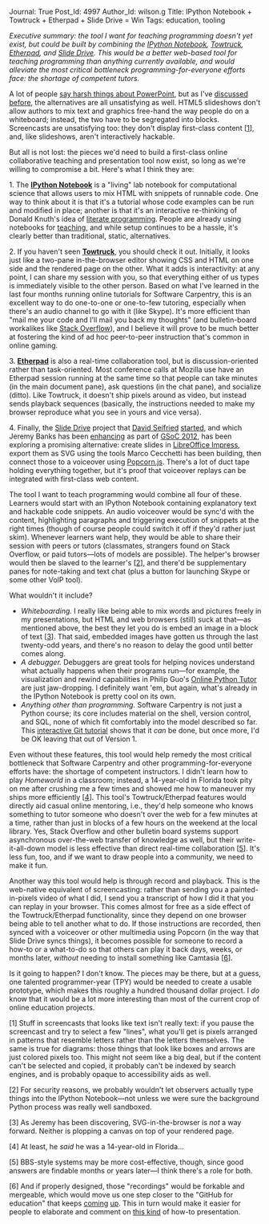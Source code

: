 Journal: True
Post_Id: 4997
Author_Id: wilson.g
Title: IPython Notebook + Towtruck + Etherpad + Slide Drive = Win
Tags: education, tooling

<p><em>Executive summary: the tool I want for teaching programming doesn't yet exist, but could be built by combining the <a href="http://ipython.org/ipython-doc/dev/interactive/htmlnotebook.html">IPython Notebook</a>, <a href="http://vimeo.com/36754286">Towtruck</a>, <a href="http://code.google.com/p/etherpad/">Etherpad</a>, and <a href="https://github.com/dseif/slide-drive">Slide Drive</a>. This would be a better web-based tool for teaching programming than anything currently available, and would alleviate the most critical bottleneck programming-for-everyone efforts face: the shortage of competent tutors.</em></p>
<p>A lot of people <a href="http://www.edwardtufte.com/tufte/powerpoint">say harsh things about PowerPoint</a>, but as I've <a href="{{root_path}}/blog/2012/02/frustration-continued.html">discussed</a> <a href="{{root_path}}/blog/2012/01/never-mind-the-content-what-about-the-format.html">before</a>, the alternatives are all unsatisfying as well. HTML5 slideshows don't allow authors to mix text and graphics free-hand the way people do on a whiteboard; instead, the two have to be segregated into blocks. Screencasts are unsatisfying too: they don't display first-class content [<a href="#1">1</a>], and, like slideshows, aren't interactively hackable.</p>
<p>But all is not lost: the pieces we'd need to build a first-class online collaborative teaching and presentation tool now exist, so long as we're willing to compromise a bit. Here's what I think they are:</p>
<p>1. The <strong><a href="http://ipython.org/ipython-doc/dev/interactive/htmlnotebook.html">IPython Notebook</a></strong> is a "living" lab notebook for computational science that allows users to mix HTML with snippets of runnable code. One way to think about it is that it's a tutorial whose code examples can be run and modified in place; another is that it's an interactive re-thinking of Donald Knuth's idea of <a href="http://en.wikipedia.org/wiki/Literate_programming">literate programming</a>. People are already using notebooks for <a href="http://ivory.idyll.org/blog/teaching-with-ipynb.html">teaching</a>, and while setup continues to be a hassle, it's clearly better than traditional, static, alternatives.</p>
<p>2. If you haven't seen <strong><a href="http://vimeo.com/36754286">Towtruck</a></strong>, you should check it out. Initially, it looks just like a two-pane in-the-browser editor showing CSS and HTML on one side and the rendered page on the other. What it adds is interactivity: at any point, I can share my session with you, so that everything either of us types is immediately visible to the other person. Based on what I've learned in the last four months running online tutorials for Software Carpentry, this is an excellent way to do one-to-one or one-to-few tutoring, especially when there's an audio channel to go with it (like Skype). It's more efficient than "mail me your code and I'll mail you back my thoughts" (and bulletin-board workalikes like <a href="http://stackoverflow.com/">Stack Overflow</a>), and I believe it will prove to be much better at fostering the kind of ad hoc peer-to-peer instruction that's common in online gaming.</p>
<p>3. <strong><a href="http://code.google.com/p/etherpad/">Etherpad</a></strong> is also a real-time collaboration tool, but is discussion-oriented rather than task-oriented. Most conference calls at Mozilla use have an Etherpad session running at the same time so that people can take minutes (in the main document pane), ask questions (in the chat pane), and socialize (ditto). Like Towtruck, it doesn't ship pixels around as video, but instead sends playback sequences (basically, the instructions needed to make my browser reproduce what you see in yours and vice versa).</p>
<p>4. Finally, the <a href="https://github.com/dseif/slide-drive">Slide Drive</a> project that <a href="http://dseifried.wordpress.com/">David Seifried</a> <a href="{{root_path}}/blog/2012/02/slide-drive.html">started</a>, and which Jeremy Banks has been <a href="http://slidedrive.wordpress.com/">enhancing</a> as part of <a href="http://www.google-melange.com/gsoc/homepage/google/gsoc2012">GSoC 2012</a>, has been exploring a promising alternative: create slides in <a href="http://www.libreoffice.org/features/impress/">LibreOffice Impress</a>, export them as SVG using the tools Marco Cecchetti has been building, then connect those to a voiceover using <a href="http://popcornjs.org/">Popcorn.js</a>. There's a lot of duct tape holding everything together, but it's proof that voiceover replays can be integrated with first-class web content.</p>
<p>The tool I want to teach programming would combine all four of these. Learners would start with an IPython Notebook containing explanatory text and hackable code snippets. An audio voiceover would be sync'd with the content, highlighting paragraphs and triggering execution of snippets at the right times (though of course people could switch it off if they'd rather just skim). Whenever learners want help, they would be able to share their session with peers or tutors (classmates, strangers found on Stack Overflow, or paid tutors&mdash;lots of models are possible). The helper's browser would then be slaved to the learner's [<a href="#2">2</a>], and there'd be supplementary panes for note-taking and text chat (plus a button for launching Skype or some other VoIP tool).</p>
<p>What wouldn't it include?</p>
<ul>
<li><em>Whiteboarding.</em> I really like being able to mix words and pictures freely in my presentations, but HTML and web browsers (still) suck at that&mdash;as mentioned above, the best they let you do is embed an image in a block of text [<a href="#3">3</a>]. That said, embedded images have gotten us through the last twenty-odd years, and there's no reason to delay the good until better comes along.</li>
<li><em>A debugger.</em> Debuggers are great tools for helping novices understand what actually happens when their programs run&mdash;for example, the visualization and rewind capabilities in Philip Guo's <a href="http://people.csail.mit.edu/pgbovine/python/tutor.html#mode=visualize">Online Python Tutor</a> are just jaw-dropping. I definitely want 'em, but again, what's already in the IPython Notebook is pretty cool on its own.</li>
<li><em>Anything other than programming.</em> Software Carpentry is not just a Python course; its core includes material on the shell, version control, and SQL, none of which fit comfortably into the model described so far. This <a href="http://try.github.com/levels/1/challenges/1">interactive Git tutorial</a> shows that it <em>can</em> be done, but once more, I'd be OK leaving that out of Version 1.</li>
</ul>
<p>Even without these features, this tool would help remedy the most critical bottleneck that Software Carpentry and other programming-for-everyone efforts have: the shortage of competent instructors. I didn't learn how to play <em>Homeworld</em> in a classroom; instead, a 14-year-old in Florida took pity on me after crushing me a few times and showed me how to maneuver my ships more efficiently [<a href="#4">4</a>]. This tool's Towtruck/Etherpad features would directly aid casual online mentoring, i.e., they'd help someone who knows something to tutor someone who doesn't over the web for a few minutes at a time, rather than just in blocks of a few hours on the weekend at the local library. Yes, Stack Overflow and other bulletin board systems support asynchronous over-the-web transfer of knowledge as well, but their write-it-all-down model is less effective than direct real-time collaboration [<a href="#5">5</a>]. It's less fun, too, and if we want to draw people into a community, we need to make it fun.</p>
<p>Another way this tool would help is through record and playback. This is the web-native equivalent of screencasting: rather than sending you a painted-in-pixels video of what I did, I send you a transcript of how I did it that you can replay in your browser. This comes almost for free as a side effect of the Towtruck/Etherpad functionality, since they depend on one browser being able to tell another what to do. If those instructions are recorded, then synced with a voiceover or other multimedia using Popcorn (in the way that Slide Drive syncs things), it becomes possible for someone to record a how-to or a what-to-do so that others can play it back days, weeks, or months later, <em>without</em> needing to install something like Camtasia [<a href="#6">6</a>].</p>
<p>Is it going to happen? I don't know. The pieces may be there, but at a guess, one talented programmer-year (TPY) would be needed to create a usable prototype, which makes this roughly a hundred thousand dollar project. I <em>do</em> know that it would be a lot more interesting than most of the current crop of online education projects.</p>
<p id="1">[1] Stuff in screencasts that looks like text isn't really text: if you pause the screencast and try to select a few "lines", what you'll get is pixels arranged in patterns that resemble letters rather than the letters themselves. The same is true for diagrams: those things that look like boxes and arrows are just colored pixels too. This might not seem like a big deal, but if the content can't be selected and copied, it probably can't be indexed by search engines, and is probably opaque to accessibility aids as well.</p>
<p id="2">[2] For security reasons, we probably wouldn't let observers actually type things into the IPython Notebook&mdash;not unless we were sure the background Python process was really well sandboxed.</p>
<p id="3">[3] As Jeremy has been discovering, SVG-in-the-browser is <em>not</em> a way forward. Neither is plopping a canvas on top of your rendered page.</p>
<p id="4">[4] At least, he <em>said</em> he was a 14-year-old in Florida...</p>
<p id="5">[5] BBS-style systems may be more cost-effective, though, since good answers are findable months or years later&mdash;I think there's a role for both.</p>
<p id="6">[6] And if properly designed, those "recordings" would be forkable and mergeable, which would move us one step closer to the "GitHub for education" that keeps <a href="{{root_path}}/blog/2012/04/github-for-education.html">coming</a> <a href="http://hackeducation.com/2012/07/16/github-for-education-revisited/">up</a>. This in turn would make it easier for people to elaborate and comment on <a href="{{root_path}}/blog/2012/02/watch-me-trial-run.html">this kind</a> of how-to presentation.</p>
